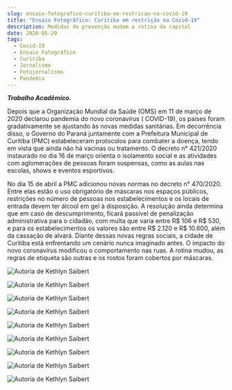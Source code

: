 ```yaml
---
slug: ensaio-fotografico-curitiba-em-restricao-na-covid-19
title: "Ensaio Fotográfico: Curitiba em restrição na Covid-19"
description: Medidas de prevenção mudam a rotina da capital
date: 2020-05-29
tags:
  - Covid-19
  - Ensaio Fotográfico
  - Curitiba
  - Jornalismo
  - Fotojornalismo
  - Pandemia
---
```


**_Trabalho Acadêmico._**

Depois que a Organização Mundial da Saúde (OMS) em 11 de março de 2020 declarou pandemia do novo coronavírus ( COVID-19), os países foram gradativamente se ajustando às novas medidas sanitárias. Em decorrência disso, o Governo do Paraná juntamente com a Prefeitura Municipal de Curitiba (PMC) estabeleceram protocolos para combater a doença, tendo em vista que ainda não há vacinas ou tratamento. O decreto n° 421/2020 instaurado no dia 16 de março orienta o isolamento social e as atividades com aglomerações de pessoas foram suspensas, como as aulas nas escolas, shows e eventos esportivos.

No dia 15 de abril a PMC adicionou novas normas no decreto n° 470/2020. Entre elas estão o uso obrigatório de máscaras nos espaços públicos, restrições no número de pessoas nos estabelecimentos e os locais de entrada devem ter álcool em gel à disposição. A resolução ainda determina que em caso de descumprimento, ficará passível de penalização administrativa para o cidadão, com multa que varia entre R$ 106 e R$ 530, e para os estabelecimentos os valores são entre R$ 2.120 e R$ 10.600, além da cassação de alvará. Diante dessas novas regras sociais, a cidade de Curitiba está enfrentando um cenário nunca imaginado antes. O impacto do novo coronavírus modificou o comportamento nas ruas. A rotina mudou, as regras de etiqueta são outras e os rostos foram cobertos por máscaras.

![Autoria de Kethlyn Saibert](/images/upload/curitiba-covid-19-1.jpg "Autoria de Kethlyn Saibert")

![Autoria de Kethlyn Saibert](/images/upload/curitiba-covid-19-2.jpg "Autoria de Kethlyn Saibert")

![Autoria de Kethlyn Saibert](/images/upload/curitiba-covid-19-3.jpg "Autoria de Kethlyn Saibert")

![Autoria de Kethlyn Saibert](/images/upload/curitiba-covid-19-4.jpg "Autoria de Kethlyn Saibert")

![Autoria de Kethlyn Saibert](/images/upload/curitiba-covid-19-5.jpg "Autoria de Kethlyn Saibert")

![Autoria de Kethlyn Saibert](/images/upload/curitiba-covid-19-6.jpg "Autoria de Kethlyn Saibert")

![Autoria de Kethlyn Saibert](/images/upload/curitiba-covid-19-7.jpg "Autoria de Kethlyn Saibert")

![Autoria de Kethlyn Saibert](/images/upload/curitiba-covid-19-8.jpg "Autoria de Kethlyn Saibert")

![Autoria de Kethlyn Saibert](/images/upload/curitiba-covid-19-9.jpg "Autoria de Kethlyn Saibert")
